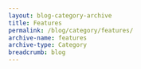 ```yaml
---
layout: blog-category-archive
title: Features
permalink: /blog/category/features/
archive-name: features
archive-type: Category
breadcrumb: blog
---
```

